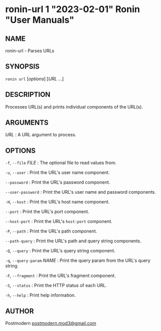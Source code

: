 # ronin-url 1 "2023-02-01" Ronin "User Manuals"

## NAME

ronin-url - Parses URLs

## SYNOPSIS

`ronin url` [*options*] [*URL* ...]

## DESCRIPTION

Processes URL(s) and prints individual components of the URL(s).

## ARGUMENTS

*URL*
: A URL argument to process.

## OPTIONS

`-f`, `--file` *FILE*
: The optional file to read values from.

`-u`, `--user`
: Print the URL's user name component.

`--password`
: Print the URL's password component.

`--user-password`
: Print the URL's user name and password components.

`-H`, `--host`
: Print the URL's host name component.

`--port`
: Print the URL's port component.

`--host-port`
: Print the URL's `host:port` component.

`-P`, `--path`
: Print the URL's path component.

`--path-query`
: Print the URL's path and query string components.

`-Q`, `--query`
: Print the URL's query string component.

`-q`, `--query-param` *NAME*
: Print the query param from the URL's query string.

`-F`, `--fragment`
: Print the URL's fragment component.

`-S`, `--status`
: Print the HTTP status of each URL.

`-h`, `--help`
: Print help information.

## AUTHOR

Postmodern <postmodern.mod3@gmail.com>

